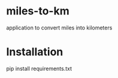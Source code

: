# miles-to-km
application to convert miles into kilometers

# Installation

pip install requirements.txt

